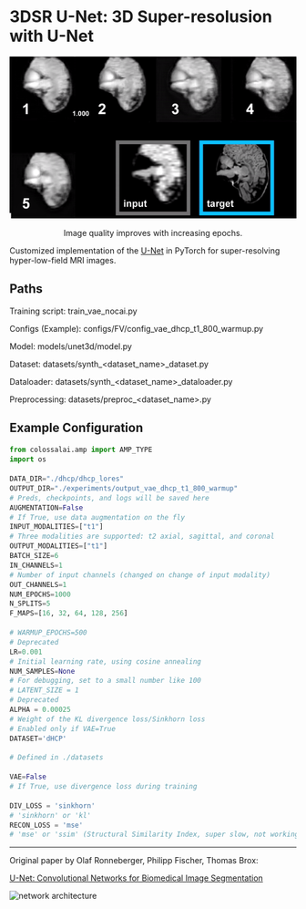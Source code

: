 # 3DSR U-Net: 3D Super-resolusion with U-Net

<p align="center">
  <img src="resource/Train.gif" alt="Image quality improves with increasing epochs."/>
</p>
<p align="center">
  Image quality improves with increasing epochs.
</p>



Customized implementation of the [U-Net](https://arxiv.org/abs/1505.04597) in PyTorch for super-resolving hyper-low-field MRI images.

## Paths

Training script: train_vae_nocai.py

Configs (Example): configs/FV/config_vae_dhcp_t1_800_warmup.py

Model: models/unet3d/model.py

Dataset: datasets/synth_<dataset_name>_dataset.py

Dataloader: datasets/synth_<dataset_name>_dataloader.py

Preprocessing: datasets/preproc_<dataset_name>.py

## Example Configuration
```python
from colossalai.amp import AMP_TYPE
import os

DATA_DIR="./dhcp/dhcp_lores"
OUTPUT_DIR="./experiments/output_vae_dhcp_t1_800_warmup"
# Preds, checkpoints, and logs will be saved here
AUGMENTATION=False
# If True, use data augmentation on the fly
INPUT_MODALITIES=["t1"]
# Three modalities are supported: t2 axial, sagittal, and coronal
OUTPUT_MODALITIES=["t1"]
BATCH_SIZE=6
IN_CHANNELS=1
# Number of input channels (changed on change of input modality)
OUT_CHANNELS=1
NUM_EPOCHS=1000
N_SPLITS=5
F_MAPS=[16, 32, 64, 128, 256]

# WARMUP_EPOCHS=500
# Deprecated
LR=0.001
# Initial learning rate, using cosine annealing
NUM_SAMPLES=None
# For debugging, set to a small number like 100
# LATENT_SIZE = 1
# Deprecated
ALPHA = 0.00025
# Weight of the KL divergence loss/Sinkhorn loss
# Enabled only if VAE=True
DATASET='dHCP'

# Defined in ./datasets

VAE=False
# If True, use divergence loss during training

DIV_LOSS = 'sinkhorn'
# 'sinkhorn' or 'kl'
RECON_LOSS = 'mse'
# 'mse' or 'ssim' (Structural Similarity Index, super slow, not working, not recommended)
```
<!-- - [Quick start](#quick-start)
  - [Without Docker](#without-docker)
  - [With Docker](#with-docker)
- [Description](#description)
- [Usage](#usage)
  - [Docker](#docker)
  - [Training](#training)
  - [Prediction](#prediction)
- [Weights & Biases](#weights--biases)
- [Pretrained model](#pretrained-model)
- [Data](#data)

## Quick start

Install dependencies
```bash
pip install -r requirements.txt
```

Organize data as follows:


## Description
This model was trained from scratch with 5k images and scored a [Dice coefficient](https://en.wikipedia.org/wiki/S%C3%B8rensen%E2%80%93Dice_coefficient) of 0.988423 on over 100k test images.

It can be easily used for multiclass segmentation, portrait segmentation, medical segmentation, ...


## Usage
**Note : Use Python 3.6 or newer**

### Docker

A docker image containing the code and the dependencies is available on [DockerHub](https://hub.docker.com/repository/docker/milesial/unet).
You can download and jump in the container with ([docker >=19.03](https://docs.docker.com/get-docker/)):

```console
docker run -it --rm --shm-size=8g --ulimit memlock=-1 --gpus all milesial/unet
```


### Training

```console
> python train.py -h
usage: train.py [-h] [--epochs E] [--batch-size B] [--learning-rate LR]
                [--load LOAD] [--scale SCALE] [--validation VAL] [--amp]

Train the UNet on images and target masks

optional arguments:
  -h, --help            show this help message and exit
  --epochs E, -e E      Number of epochs
  --batch-size B, -b B  Batch size
  --learning-rate LR, -l LR
                        Learning rate
  --load LOAD, -f LOAD  Load model from a .pth file
  --scale SCALE, -s SCALE
                        Downscaling factor of the images
  --validation VAL, -v VAL
                        Percent of the data that is used as validation (0-100)
  --amp                 Use mixed precision
```

By default, the `scale` is 0.5, so if you wish to obtain better results (but use more memory), set it to 1.

Automatic mixed precision is also available with the `--amp` flag. [Mixed precision](https://arxiv.org/abs/1710.03740) allows the model to use less memory and to be faster on recent GPUs by using FP16 arithmetic. Enabling AMP is recommended.


### Prediction

After training your model and saving it to `MODEL.pth`, you can easily test the output masks on your images via the CLI.

To predict a single image and save it:

`python predict.py -i image.jpg -o output.jpg`

To predict a multiple images and show them without saving them:

`python predict.py -i image1.jpg image2.jpg --viz --no-save`

```console
> python predict.py -h
usage: predict.py [-h] [--model FILE] --input INPUT [INPUT ...] 
                  [--output INPUT [INPUT ...]] [--viz] [--no-save]
                  [--mask-threshold MASK_THRESHOLD] [--scale SCALE]

Predict masks from input images

optional arguments:
  -h, --help            show this help message and exit
  --model FILE, -m FILE
                        Specify the file in which the model is stored
  --input INPUT [INPUT ...], -i INPUT [INPUT ...]
                        Filenames of input images
  --output INPUT [INPUT ...], -o INPUT [INPUT ...]
                        Filenames of output images
  --viz, -v             Visualize the images as they are processed
  --no-save, -n         Do not save the output masks
  --mask-threshold MASK_THRESHOLD, -t MASK_THRESHOLD
                        Minimum probability value to consider a mask pixel white
  --scale SCALE, -s SCALE
                        Scale factor for the input images
```
You can specify which model file to use with `--model MODEL.pth`.

## Weights & Biases

The training progress can be visualized in real-time using [Weights & Biases](https://wandb.ai/).  Loss curves, validation curves, weights and gradient histograms, as well as predicted masks are logged to the platform.

When launching a training, a link will be printed in the console. Click on it to go to your dashboard. If you have an existing W&B account, you can link it
 by setting the `WANDB_API_KEY` environment variable. If not, it will create an anonymous run which is automatically deleted after 7 days.


## Pretrained model
A [pretrained model](https://github.com/milesial/Pytorch-UNet/releases/tag/v3.0) is available for the Carvana dataset. It can also be loaded from torch.hub:

```python
net = torch.hub.load('milesial/Pytorch-UNet', 'unet_carvana', pretrained=True, scale=0.5)
```
Available scales are 0.5 and 1.0.

## Data
The Carvana data is available on the [Kaggle website](https://www.kaggle.com/c/carvana-image-masking-challenge/data).

You can also download it using the helper script:

```
bash scripts/download_data.sh
```

The input images and target masks should be in the `data/imgs` and `data/masks` folders respectively (note that the `imgs` and `masks` folder should not contain any sub-folder or any other files, due to the greedy data-loader). For Carvana, images are RGB and masks are black and white.

You can use your own dataset as long as you make sure it is loaded properly in `utils/data_loading.py`. -->


---

Original paper by Olaf Ronneberger, Philipp Fischer, Thomas Brox:

[U-Net: Convolutional Networks for Biomedical Image Segmentation](https://arxiv.org/abs/1505.04597)

![network architecture](https://i.imgur.com/jeDVpqF.png)
